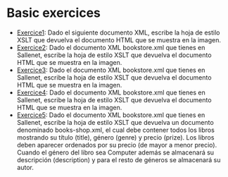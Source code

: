 # Basic exercices
- [Exercice1](https://github.com/oscarjuly23/Web_Basics/tree/main/Intermediate/Ejercicio1):
Dado el siguiente documento XML, escribe la hoja de estilo XSLT que devuelva el documento HTML que se muestra en la imagen.
- [Exercice2](https://github.com/oscarjuly23/Web_Basics/tree/main/Intermediate/Ejercicio2):
Dado el documento XML bookstore.xml que tienes en Sallenet, escribe la hoja de estilo XSLT que devuelva el documento HTML que se muestra en la imagen.
- [Exercice3](https://github.com/oscarjuly23/Web_Basics/tree/main/Intermediate/Ejercicio3):
Dado el documento XML bookstore.xml que tienes en Sallenet, escribe la hoja de estilo XSLT que devuelva el documento HTML que se muestra en la imagen.
- [Exercice4](https://github.com/oscarjuly23/Web_Basics/tree/main/Intermediate/Ejercicio4):
Dado el documento XML bookstore.xml que tienes en Sallenet, escribe la hoja de estilo XSLT que devuelva el documento HTML que se muestra en la imagen.
- [Exercice5](https://github.com/oscarjuly23/Web_Basics/tree/main/Intermediate/Ejercicio5):
Dado el documento XML bookstore.xml que tienes en Sallenet, escribe la hoja de estilo XSLT que devuelva un documento denominado books-shop.xml, el cual debe contener todos los libros mostrando su título (title), género (genre) y precio (prize). Los libros deben aparecer ordenados por su precio (de mayor a menor precio). Cuando el género del libro sea Computer además se almacenará su descripción (description) y para el resto de géneros se almacenará su autor.
